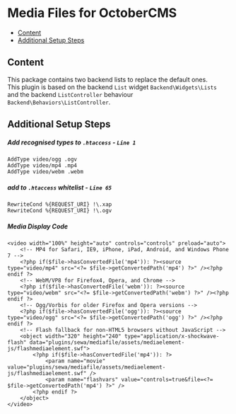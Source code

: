 # Media Files for OctoberCMS
- [Content](#content)
- [Additional Setup Steps](#additional-setup-steps)

## Content
This package contains two backend lists to replace the default ones.  
This plugin is based on the backend `List` widget `Backend\Widgets\Lists`  
and the backend `ListController` behaviour `Backend\Behaviors\ListController`.

## Additional Setup Steps

##### Add recognised types to `.htaccess` - `Line 1`
```
AddType video/ogg .ogv
AddType video/mp4 .mp4
AddType video/webm .webm
```

##### add to `.htaccess` whitelist - `Line 65`
```
RewriteCond %{REQUEST_URI} !\.xap
RewriteCond %{REQUEST_URI} !\.ogv
```

##### Media Display Code
```
<video width="100%" height="auto" controls="controls" preload="auto">
    <!-- MP4 for Safari, IE9, iPhone, iPad, Android, and Windows Phone 7 -->
    <?php if($file->hasConvertedFile('mp4')): ?><source type="video/mp4" src="<?= $file->getConvertedPath('mp4') ?>" /><?php endif ?>
    <!-- WebM/VP8 for Firefox4, Opera, and Chrome -->
    <?php if($file->hasConvertedFile('webm')): ?><source type="video/webm" src="<?= $file->getConvertedPath('webm') ?>" /><?php endif ?>
    <!-- Ogg/Vorbis for older Firefox and Opera versions -->
    <?php if($file->hasConvertedFile('ogg')): ?><source type="video/ogg" src="<?= $file->getConvertedPath('ogg') ?>" /><?php endif ?>
    <!-- Flash fallback for non-HTML5 browsers without JavaScript -->
    <object width="320" height="240" type="application/x-shockwave-flash" data="plugins/sewa/mediafile/assets/mediaelement-js/flashmediaelement.swf">
        <?php if($file->hasConvertedFile('mp4')): ?>
            <param name="movie" value="plugins/sewa/mediafile/assets/mediaelement-js/flashmediaelement.swf" />
            <param name="flashvars" value="controls=true&file=<?= $file->getConvertedPath('mp4') ?>" />
        <?php endif ?>
    </object>
</video>
```